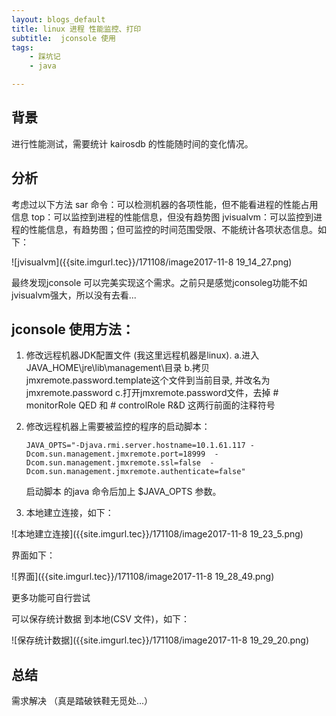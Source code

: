 ```yaml
---
layout: blogs_default
title: linux 进程 性能监控、打印 
subtitle:  jconsole 使用
tags:
    - 踩坑记
    - java

---
```




## 背景
进行性能测试，需要统计 kairosdb 的性能随时间的变化情况。
 
## 分析
考虑过以下方法
sar 命令：可以检测机器的各项性能，但不能看进程的性能占用信息
top：可以监控到进程的性能信息，但没有趋势图
jvisualvm：可以监控到进程的性能信息，有趋势图；但可监控的时间范围受限、不能统计各项状态信息。如下：
 
![jvisualvm]({{site.imgurl.tec}}/171108/image2017-11-8 19_14_27.png)
 
 
最终发现jconsole 可以完美实现这个需求。之前只是感觉jconsoleg功能不如jvisualvm强大，所以没有去看...
 
## jconsole 使用方法：

1. 修改远程机器JDK配置文件 (我这里远程机器是linux).
   a.进入JAVA_HOME\jre\lib\management\目录
   b.拷贝jmxremote.password.template这个文件到当前目录, 并改名为 jmxremote.password
     c.打开jmxremote.password文件，去掉 # monitorRole  QED 和 # controlRole  R&D 这两行前面的注释符号

2. 修改远程机器上需要被监控的程序的启动脚本：

    ```JAVA_OPTS="-Djava.rmi.server.hostname=10.1.61.117 -Dcom.sun.management.jmxremote.port=18999  -Dcom.sun.management.jmxremote.ssl=false  -Dcom.sun.management.jmxremote.authenticate=false"```

    启动脚本 的java 命令后加上 $JAVA_OPTS 参数。

3. 本地建立连接，如下：

![本地建立连接]({{site.imgurl.tec}}/171108/image2017-11-8 19_23_5.png)

 
界面如下：

![界面]({{site.imgurl.tec}}/171108/image2017-11-8 19_28_49.png)

更多功能可自行尝试
 
可以保存统计数据 到本地(CSV 文件)，如下：

![保存统计数据]({{site.imgurl.tec}}/171108/image2017-11-8 19_29_20.png)

 
## 总结
需求解决 （真是踏破铁鞋无觅处...）
